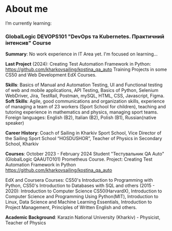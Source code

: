 # About me

I’m currently learning:
### GlobalLogic DEVOPS101 **"DevOps та Kubernetes. Практичний інтенсив"** Course

**Summary**:
No work experience in IT Area yet. I'm focused on learning...

**Last Project** (2024): Creating Test Automation Framework in Python: https://github.com/kharkovsailing/kostina_qa_auto
Training Projects in some CS50 and Web Development EdX Courses.

**Skills**:
Basics of Manual and Automation Testing, UI and Functional testing of web and mobile applications, API Testing, Basics of Python, Selenium WebDriver, Jira, TestRail, Postman, mySQL, HTML, CSS, Javascript, Figma.
**Soft Skills**: Agile, good communications and organization skills, experience of managing a team of 23 workers (Sport School for children), teaching and tutoring experience in mathematics and physics, managing sport teams.
Foreign languages: English (B2), Italian (B2), Polish (B1), Russian(native speaker)

**Career History**:
Coach of Sailing in Kharkiv Sport School, Vice Director of the Sailing Sport School  “HOSDUSHOR”, Teacher of Physics in Secondary School, Kharkiv

**Courses**:
October 2023 - February 2024 
Student "Тестувальник QA Auto"(GlobalLogic QAAUTO101) Prometheus Course.
Project: Creating Test Automation Framework in Python
 https://github.com/kharkovsailing/kostina_qa_auto

EdX and Coursera Courses: CS50's Introduction to Programming with Python, CS50's Introduction to Databases with SQL and others (2015 - 2020):
Introduction to Computer Science CS50(HarvardX), Introduction to Computer Science and Programming Using Python(MIT), Introduction to Linux, Data Science and Machine Learning Essentials, Introduction to Project Management, Principles of Written English and others.

**Academic Background**:
Karazin National  University (Kharkiv) - Physicist, Teacher of Physics
